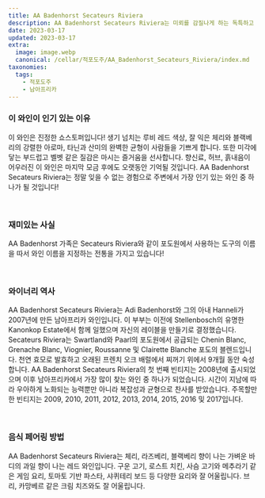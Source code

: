 ```yaml
---
title: AA Badenhorst Secateurs Riviera
description: AA Badenhorst Secateurs Riviera는 미뢰를 감질나게 하는 독특하고 신나는 와인입니다. 슈냉 블랑, 그르나슈 블랑, 클레레트 블랑쉬를 혼합한 이 남아프리카산 블렌드는 꽃 향, 잘 익은 시트러스 풍미, 미각에 크리미한 질감의 흥미로운 혼합을 제공합니다. 강렬한 산도와 가벼운 바디감으로 여름에 마시기 좋은 생동감 있고 상쾌한 화이트 와인을 즐겨보세요!
date: 2023-03-17
updated: 2023-03-17
extra:
  image: image.webp
  canonical: /cellar/적포도주/AA_Badenhorst_Secateurs_Riviera/index.md
taxonomies:
  tags: 
    - 적포도주
    - 남아프리카
---
```


### 이 와인이 인기 있는 이유

이 와인은 진정한 쇼스토퍼입니다! 생기 넘치는 루비 레드 색상, 잘 익은 체리와 블랙베리의 강렬한 아로마, 타닌과 산미의 완벽한 균형이 사람들을 기쁘게 합니다. 또한 미각에 닿는 부드럽고 벨벳 같은 질감은 마시는 즐거움을 선사합니다. 향신료, 허브, 흙내음이 어우러진 이 와인은 마지막 모금 후에도 오랫동안 기억될 것입니다. AA Badenhorst Secateurs Riviera는 정말 잊을 수 없는 경험으로 주변에서 가장 인기 있는 와인 중 하나가 될 것입니다!

&nbsp;  

### 재미있는 사실

AA Badenhorst 가족은 Secateurs Riviera와 같이 포도원에서 사용하는 도구의 이름을 따서 와인 이름을 지정하는 전통을 가지고 있습니다!

&nbsp;  

### 와이너리 역사

AA Badenhorst Secateurs Riviera는 Adi Badenhorst와 그의 아내 Hanneli가 2007년에 만든 남아프리카 와인입니다. 이 부부는 이전에 Stellenbosch의 유명한 Kanonkop Estate에서 함께 일했으며 자신의 레이블을 만들기로 결정했습니다. Secateurs Riviera는 Swartland와 Paarl의 포도원에서 공급되는 Chenin Blanc, Grenache Blanc, Viognier, Roussanne 및 Clairette Blanche 포도의 블렌드입니다. 천연 효모로 발효하고 오래된 프렌치 오크 배럴에서 찌꺼기 위에서 9개월 동안 숙성합니다. AA Badenhorst Secateurs Riviera의 첫 번째 빈티지는 2008년에 출시되었으며 이후 남아프리카에서 가장 많이 찾는 와인 중 하나가 되었습니다. 시간이 지남에 따라 우아하게 노화되는 능력뿐만 아니라 복잡성과 균형으로 찬사를 받았습니다. 주목할만한 빈티지는 2009, 2010, 2011, 2012, 2013, 2014, 2015, 2016 및 2017입니다.

&nbsp;  

### 음식 페어링 방법

AA Badenhorst Secateurs Riviera는 체리, 라즈베리, 블랙베리 향이 나는 가벼운 바디의 과일 향이 나는 레드 와인입니다. 구운 고기, 로스트 치킨, 사슴 고기와 메추라기 같은 게임 요리, 토마토 기반 파스타, 샤퀴테리 보드 등 다양한 요리와 잘 어울립니다. 브리, 카망베르 같은 크림 치즈와도 잘 어울립니다.

&nbsp;  
